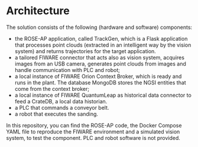 # Architecture

The solution consists of the following (hardware and software) components:
- the ROSE-AP application, called TrackGen, which is a Flask application that processes point clouds (extracted in an intelligent way
  by the vision system) and returns trajectories for the target application.
- a tailored FIWARE connector that acts also as vision system, acquires images from an USB camera, generates point clouds from images
  and handle communication with PLC and robot;
- a local instance of FIWARE Orion Context Broker, which is ready and runs in the plant. 
  The database MongoDB stores the NGSI entities that come from the context broker;
- a local instance of FIWARE QuantumLeap as historical data connector to feed a CrateDB, a local data historian.
- a PLC that commands a conveyor belt.
- a robot that executes the sanding.

In this repository, you can find the ROSE-AP code, the Docker Compose YAML file to reproduce the FIWARE environment
 and a simulated vision system, to test the component. PLC and robot software is not provided.
